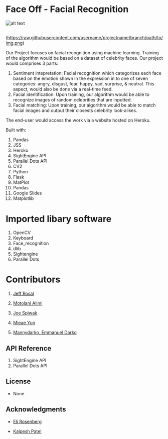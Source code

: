 #

## 
# Face Off - Facial Recognition


![alt text]( https://github.com/jeros808/Project3/blob/master/Nick.jpg)


## 

(https://raw.githubusercontent.com/username/projectname/branch/path/to/img.png)


Our Project focuses on facial recognition using machine learning. Training of the algorithm would be based on a dataset of celebrity faces. Our project would comprises 3 parts:

1. Sentiment intepretation: Facial recognition which categorizes each face based on the emotion shown in the expression in to one of seven categories: angry, disgust, fear, happy, sad, surprise, & neutral. This aspect, would also be done via a real-time feed.
2.	Facial identification: Upon training, our algorithm would be able to recognize images of random celebrities that are inputted.
3.	Facial matching: Upon training, our algorithm would be able to match facial images and output their closests celebrity look-alikes.


The end-user would access the work via a website hosted on Heroku.

Built with:
1. Pandas
2. JSS
3. Heroku
4. SightEngine API
5. Parallel Dots API
6. CV2
7. Python
8. Flask
9. MatPlot
10. Pandas
11. Google Slides
12. Matplotlib

# Imported libary software

1. OpenCV
2. Keyboard
3. Face_recognition
4. dlib
5. Sightengine
6. Parallel Dots 


# Contributors

1. [Jeff Rosal](https://github.com/jeros808) 

2. [Motolani Alimi](https://github.com/motolanialimi)

3. [Joe Spiwak](https://github.com/jspiwak)

4. [Mieae Yun](https://github.com/myun3378) 

5. [Mannydarko, Emmanuel Darko](https://github.com/mannydarko)

## API Reference

1. SightEngine API
2. Parallel Dots API

## License

+ None

## Acknowledgments

+ [Eli Rosenberg](https://www.linkedin.com/in/eli-rosenberg-33235420/)

+ [Kalpesh Patel](https://www.linkedin.com/in/kalpesh-b-patel/)


